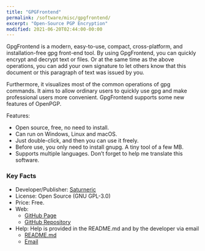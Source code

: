 ```yaml
---
title: "GPGFrontend"
permalink: /software/misc/gpgfrontend/
excerpt: "Open-Source PGP Encryption"
modified: 2021-06-20T02:44:00-00:00
---
```


GpgFrontend is a modern, easy-to-use, compact, cross-platform, and installation-free gpg front-end tool. By using GpgFrontend, you can quickly encrypt and decrypt text or files. Or at the same time as the above operations, you can add your own signature to let others know that this document or this paragraph of text was issued by you.

Furthermore, it visualizes most of the common operations of gpg commands. It aims to allow ordinary users to quickly use gpg and make professional users more convenient. GpgFrontend supports some new features of OpenPGP.

Features:

* Open source, free, no need to install.
* Can run on Windows, Linux and macOS.
* Just double-click, and then you can use it freely.
* Before use, you only need to install gnupg. A tiny tool of a few MB.
* Supports multiple languages. Don’t forget to help me translate this software.

### Key Facts

* Developer/Publisher: [Saturneric](https://bktus.com/)
* License: Open Source (GNU GPL-3.0)
* Price: Free.
* Web: 
  * [GitHub Page](https://saturneric.github.io/GpgFrontend/index.html#/)
  * [GitHub Repository](https://github.com/saturneric/GpgFrontend)
* Help: Help is provided in the README.md and by the developer via email
	* [README.md](https://github.com/saturneric/GpgFrontend/blob/main/README.md)
	* [Email](mailto:eric@bktus.com)